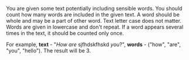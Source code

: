 You are given some text potentially including sensible words. 
You should count how many words are included in the given text. 
A word should be whole and may be a part of other word. 
Text letter case does not matter. Words are given in lowercase and don't repeat. 
If a word appears several times in the text, it should be counted only once.

For example,
**text** - "*How* *are* sjfhdskfhskd *you*?", **words** - ("how", "are", "you", "hello").
The result will be 3.
